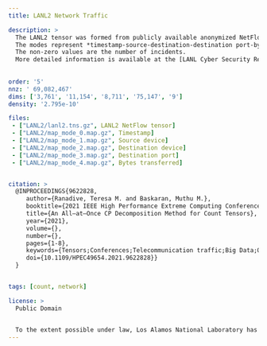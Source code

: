 ```yaml
---
title: LANL2 Network Traffic

description: >
  The LANL2 tensor was formed from publicly available anonymized NetFlow data collected over 58 days, published by Los Alamos National Laboratories (LANL).
  The modes represent *timestamp-source-destination-destination port-bytes* where the timestamp is binned by 10 minute intervals and the number of bytes transferred is binned in logarithmic scale.
  The non-zero values are the number of incidents.
  More detailed information is available at the [LANL Cyber Security Research Data Sets](https://csr.lanl.gov/data/cyber1/) website.
  
  
order: '5'
nnz: ' 69,082,467'
dims: ['3,761', '11,154', '8,711', '75,147', '9']
density: '2.795e-10'

files:
 - ["LANL2/lanl2.tns.gz", LANL2 NetFlow tensor]
 - ["LANL2/map_mode_0.map.gz", Timestamp]
 - ["LANL2/map_mode_1.map.gz", Source device]
 - ["LANL2/map_mode_2.map.gz", Destination device]
 - ["LANL2/map_mode_3.map.gz", Destination port]
 - ["LANL2/map_mode_4.map.gz", Bytes transferred]


citation: >
  @INPROCEEDINGS{9622828,
     author={Ranadive, Teresa M. and Baskaran, Muthu M.},
     booktitle={2021 IEEE High Performance Extreme Computing Conference (HPEC)},
     title={An All–at–Once CP Decomposition Method for Count Tensors}, 
     year={2021},
     volume={},
     number={},
     pages={1-8},
     keywords={Tensors;Conferences;Telecommunication traffic;Big Data;Optimization;Big Data Analytics;Count Tensor Decomposition;Generalized Gauss-Newton;High Performance Computing},
     doi={10.1109/HPEC49654.2021.9622828}}
  }


tags: [count, network]

license: >
  Public Domain


  To the extent possible under law, Los Alamos National Laboratory has waived all copyright and related or neighboring rights to Comprehensive, Multi-Source Cyber-Security Events. This work is published from: United States.
---
```

